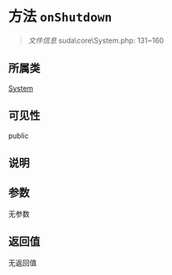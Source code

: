 # 方法 `onShutdown`

> *文件信息* suda\core\System.php: 131~160

## 所属类 

[System](../System.md)

## 可见性

public

## 说明



## 参数


无参数


## 返回值

无返回值
